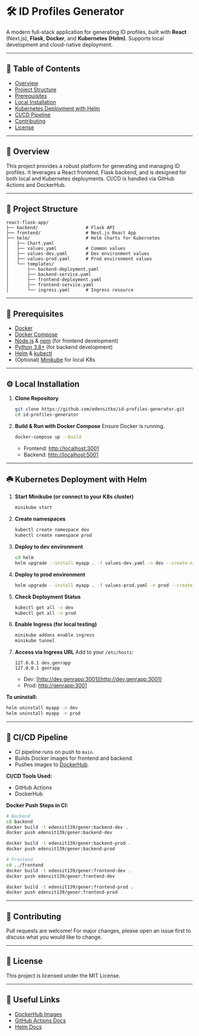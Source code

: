 # 🛠️ ID Profiles Generator

A modern full-stack application for generating ID profiles, built with **React** (Next.js), **Flask**, **Docker**, and **Kubernetes (Helm)**. Supports local development and cloud-native deployment.

---

## 📑 Table of Contents
- [Overview](#overview)
- [Project Structure](#project-structure)
- [Prerequisites](#prerequisites)
- [Local Installation](#local-installation)
- [Kubernetes Deployment with Helm](#kubernetes-deployment-with-helm)
- [CI/CD Pipeline](#cicd-pipeline)
- [Contributing](#contributing)
- [License](#license)

---

## 📝 Overview
This project provides a robust platform for generating and managing ID profiles. It leverages a React frontend, Flask backend, and is designed for both local and Kubernetes deployments. CI/CD is handled via GitHub Actions and DockerHub.

---

## 📁 Project Structure
```
react-flask-app/
├── backend/                  # Flask API
├── frontend/                 # Next.js React App
├── helm/                     # Helm charts for Kubernetes
│   ├── Chart.yaml
│   ├── values.yaml           # Common values
│   ├── values-dev.yaml       # Dev environment values
│   ├── values-prod.yaml      # Prod environment values
│   └── templates/
│       ├── backend-deployment.yaml
│       ├── backend-service.yaml
│       ├── frontend-deployment.yaml
│       ├── frontend-service.yaml
│       └── ingress.yaml      # Ingress resource
```

---

## 🚦 Prerequisites
- [Docker](https://www.docker.com/)
- [Docker Compose](https://docs.docker.com/compose/)
- [Node.js](https://nodejs.org/) & [npm](https://www.npmjs.com/) (for frontend development)
- [Python 3.8+](https://www.python.org/) (for backend development)
- [Helm](https://helm.sh/) & [kubectl](https://kubernetes.io/docs/tasks/tools/)
- (Optional) [Minikube](https://minikube.sigs.k8s.io/docs/) for local K8s

---

## ⚙️ Local Installation

1. **Clone Repository**
   ```bash
   git clone https://github.com/edensitko/id-profiles-generator.git
   cd id-profiles-generator
   ```
2. **Build & Run with Docker Compose**
   Ensure Docker is running.
   ```bash
   docker-compose up --build
   ```
   - Frontend: [http://localhost:3001](http://localhost:3001)
   - Backend: [http://localhost:5001](http://localhost:5001)

---

## ☘️ Kubernetes Deployment with Helm

1. **Start Minikube (or connect to your K8s cluster)**
   ```bash
   minikube start
   ```
2. **Create namespaces**
   ```bash
   kubectl create namespace dev
   kubectl create namespace prod
   ```
3. **Deploy to dev environment**
   ```bash
   cd helm
   helm upgrade --install myapp . -f values-dev.yaml -n dev --create-namespace
   ```
4. **Deploy to prod environment**
   ```bash
   helm upgrade --install myapp . -f values-prod.yaml -n prod --create-namespace
   ```
5. **Check Deployment Status**
   ```bash
   kubectl get all -n dev
   kubectl get all -n prod
   ```
6. **Enable Ingress (for local testing)**
   ```bash
   minikube addons enable ingress
   minikube tunnel
   ```
7. **Access via Ingress URL**
   Add to your `/etc/hosts`:
   ```
   127.0.0.1 dev.genrapp
   127.0.0.1 genrapp
   ```
   - Dev: [http://dev.genrapp:3001](http://dev.genrapp:3001)
   - Prod: [http://genrapp:3001](http://genrapp:3001)

**To uninstall:**
```bash
helm uninstall myapp -n dev
helm uninstall myapp -n prod
```

---

## 🚀 CI/CD Pipeline
- CI pipeline runs on push to `main`.
- Builds Docker images for frontend and backend.
- Pushes images to [DockerHub](https://hub.docker.com/r/edensit139/gener).

**CI/CD Tools Used:**
- GitHub Actions
- DockerHub

**Docker Push Steps in CI:**
```bash
# Backend
cd backend
docker build -t edensit139/gener:backend-dev .
docker push edensit139/gener:backend-dev

docker build -t edensit139/gener:backend-prod .
docker push edensit139/gener:backend-prod

# Frontend
cd ../frontend
docker build -t edensit139/gener:frontend-dev .
docker push edensit139/gener:frontend-dev

docker build -t edensit139/gener:frontend-prod .
docker push edensit139/gener:frontend-prod
```

---

## 🤝 Contributing
Pull requests are welcome! For major changes, please open an issue first to discuss what you would like to change.

---

## 📄 License
This project is licensed under the MIT License.

---

## 🔗 Useful Links
- [DockerHub Images](https://hub.docker.com/r/edensit139/gener)
- [GitHub Actions Docs](https://docs.github.com/en/actions)
- [Helm Docs](https://helm.sh/docs/)
